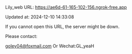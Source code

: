 Lily_web URL: https://ae6d-61-165-102-156.ngrok-free.app

Updated at: 2024-12-10 14:33:08

If you cannot open this URL, the server might be down.

Please contact: 

goley04@foxmail.com Or Wechat:GL_yeaH